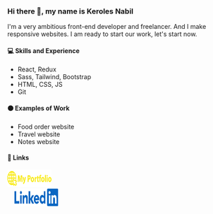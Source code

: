 ### Hi there 👋, my name is Keroles Nabil

I'm a very ambitious front-end developer and freelancer. And I make responsive websites. I am ready to start our work, let's start now.

#### 💻 Skills and Experience

- React, Redux
- Sass, Tailwind, Bootstrap
- HTML, CSS, JS
- Git

#### 🟠 Examples of Work

- <a herf="https://kerolesnabill.github.io/food-order" target="_blank">Food order website</a>
- <a herf="https://kerolesnabill.github.io/travel-website" target="_blank">Travel website</a>
- <a herf="https://kerolesnabill.github.io/notes-app" target="_blank">Notes website</a>

#### 🔗 Links

[<img target="_blank" width="100" src='https://github.com/kerolesnabill/kerolesnabill/blob/main/MyPortfolio.png?raw=true' alt='linkedin' height='40'>](https://kerolesnabill.github.io/my-portfolio/)  
&nbsp; &nbsp; 
[<img target="_blank" width="100" src='https://github.com/kerolesnabill/kerolesnabill/blob/main/LinkedIn.png?raw=true' alt='linkedin' height='40'>](https://www.linkedin.com/in/kerolesnabil/)  

